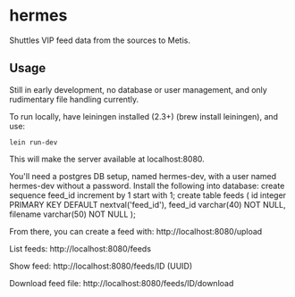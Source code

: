 # hermes

Shuttles VIP feed data from the sources to Metis.

## Usage

Still in early development, no database or user management, and only rudimentary file handling currently.

To run locally, have leiningen installed (2.3+) (brew install leiningen), and use:

`lein run-dev`

This will make the server available at localhost:8080.

You'll need a postgres DB setup, named hermes-dev, with a user named hermes-dev without a password.
Install the following into database:
create sequence feed_id increment by 1 start with 1;
create table feeds (
  id integer PRIMARY KEY DEFAULT nextval('feed_id'),
  feed_id varchar(40) NOT NULL,
  filename varchar(50) NOT NULL
);

From there, you can create a feed with:
http://localhost:8080/upload

List feeds:
http://localhost:8080/feeds

Show feed:
http://localhost:8080/feeds/ID (UUID)

Download feed file:
http://localhost:8080/feeds/ID/download
